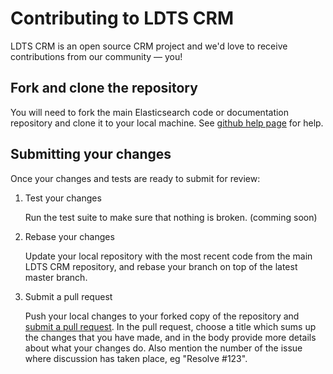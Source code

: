 # Contributing to LDTS CRM

LDTS CRM is an open source CRM project and we'd love to receive contributions from our community — you!

## Fork and clone the repository

You will need to fork the main Elasticsearch code or documentation repository and clone it to your local machine. See
[github help page](https://help.github.com/articles/fork-a-repo) for help.

## Submitting your changes

Once your changes and tests are ready to submit for review:

1. Test your changes

    Run the test suite to make sure that nothing is broken. (comming soon)

2. Rebase your changes

    Update your local repository with the most recent code from the main LDTS CRM repository, and rebase your branch on top of the latest master branch.

3. Submit a pull request

    Push your local changes to your forked copy of the repository and [submit a pull request](https://help.github.com/articles/using-pull-requests). In the pull request, choose a title which sums up the changes that you have made, and in the body provide more details about what your changes do. Also mention the number of the issue where discussion has taken place, eg "Resolve #123".
